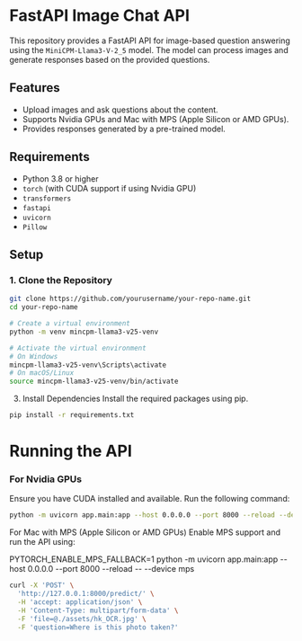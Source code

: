 # FastAPI Image Chat API

This repository provides a FastAPI API for image-based question answering using the `MiniCPM-Llama3-V-2_5` model. The model can process images and generate responses based on the provided questions.

## Features

- Upload images and ask questions about the content.
- Supports Nvidia GPUs and Mac with MPS (Apple Silicon or AMD GPUs).
- Provides responses generated by a pre-trained model.

## Requirements

- Python 3.8 or higher
- `torch` (with CUDA support if using Nvidia GPU)
- `transformers`
- `fastapi`
- `uvicorn`
- `Pillow`

## Setup

### 1. Clone the Repository

```bash
git clone https://github.com/yourusername/your-repo-name.git
cd your-repo-name

# Create a virtual environment
python -m venv mincpm-llama3-v25-venv 

# Activate the virtual environment
# On Windows
mincpm-llama3-v25-venv\Scripts\activate
# On macOS/Linux
source mincpm-llama3-v25-venv/bin/activate
```

3. Install Dependencies
Install the required packages using pip.
```bash
pip install -r requirements.txt
```

# Running the API

### For Nvidia GPUs

Ensure you have CUDA installed and available. Run the following command:

```bash
python -m uvicorn app.main:app --host 0.0.0.0 --port 8000 --reload --device cuda
```
For Mac with MPS (Apple Silicon or AMD GPUs)
Enable MPS support and run the API using:

PYTORCH_ENABLE_MPS_FALLBACK=1 python -m uvicorn app.main:app --host 0.0.0.0 --port 8000 --reload -- --device mps



```bash
curl -X 'POST' \
  'http://127.0.0.1:8000/predict/' \
  -H 'accept: application/json' \
  -H 'Content-Type: multipart/form-data' \
  -F 'file=@./assets/hk_OCR.jpg' \
  -F 'question=Where is this photo taken?'
```
